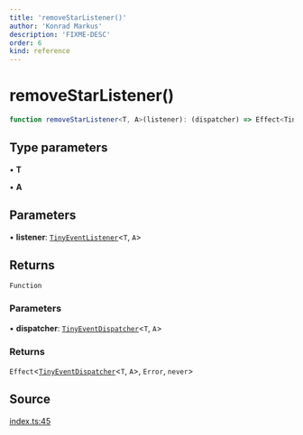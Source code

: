 ```yaml
---
title: 'removeStarListener()'
author: 'Konrad Markus'
description: 'FIXME-DESC'
order: 6
kind: reference
---
```


# removeStarListener()

```ts
function removeStarListener<T, A>(listener): (dispatcher) => Effect<TinyEventDispatcher<T, A>, Error, never>;
```

## Type parameters

• **T**

• **A**

## Parameters

• **listener**: [`TinyEventListener`](/projects/konkerdev-tiny-event-fp/reference/type-aliases/tinyeventlistener)\<`T`, `A`\>

## Returns

`Function`

### Parameters

• **dispatcher**: [`TinyEventDispatcher`](/projects/konkerdev-tiny-event-fp/reference/type-aliases/tinyeventdispatcher)\<`T`, `A`\>

### Returns

`Effect`\<[`TinyEventDispatcher`](/projects/konkerdev-tiny-event-fp/reference/type-aliases/tinyeventdispatcher)\<`T`, `A`\>, `Error`, `never`\>

## Source

[index.ts:45](https://github.com/konkerdotdev/tiny-event-fp/blob/35c286bc511870798a7f3d70c0cc704e7c0c0006/src/index.ts#L45)

